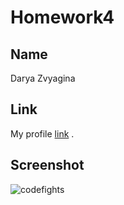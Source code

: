 # Homework4

## Name

Darya Zvyagina


## Link

My profile [link](https://codefights.com/profile/daryazvyagina/stats) .


## Screenshot

![codefights](https://raw.githubusercontent.com/mos-polytech/2017/master/media/codefights.png)
